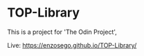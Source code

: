 # TOP-Library

This is a project for 'The Odin Project',

Live: https://enzosego.github.io/TOP-Library/
